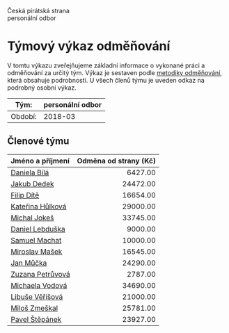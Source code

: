 Česká pirátská strana  
personální odbor

Týmový výkaz odměňování
===========================

V tomtu výkazu zveřejňujeme základní informace o vykonané práci a odměňování
za určitý tým. Výkaz je sestaven podle [metodiky odměňování][metodika],
která obsahuje podrobnosti. U všech členů týmu je uveden odkaz na podrobný osobní výkaz.

Tým:                     | personální odbor
-----------------------  | --------------------
Období:                  | 2018-03

Členové týmu
--------------

| Jméno a příjmení                      |   Odměna od strany (Kč) |
|:--------------------------------------|------------------------:|
| [Daniela Bílá](daniela-bila/)         |                 6427.00 |
| [Jakub Dedek](jakub-dedek/)           |                24472.00 |
| [Filip Dítě](filip-dite/)             |                16654.00 |
| [Kateřina Hůlková](katerina-hulkova/) |                29000.00 |
| [Michal Jokeš](michal-jokes/)         |                33745.00 |
| [Daniel Lebduška](daniel-lebduska/)   |                 9000.00 |
| [Samuel Machat](samuel-machat/)       |                10000.00 |
| [Miroslav Mašek](miroslav-masek/)     |                16545.00 |
| [Jan Můčka](jan-mucka/)               |                24290.00 |
| [Zuzana Petrůvová](zuzana-petruvova/) |                 2787.00 |
| [Michaela Vodová](michaela-vodova/)   |                34690.00 |
| [Libuše Věříšová](libuse-verisova/)   |                21000.00 |
| [Miloš Zmeškal](milos-zmeskal/)       |                25781.00 |
| [Pavel Štěpánek](pavel-stepanek/)     |                23927.00 |


[metodika]: https://redmine.pirati.cz/projects/po/wiki/Odmenovani
